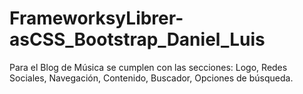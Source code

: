 # FrameworksyLibrer-asCSS_Bootstrap_Daniel_Luis
Para el Blog de Música se cumplen con las secciones: Logo, Redes Sociales, Navegación, Contenido, Buscador, Opciones de búsqueda.
